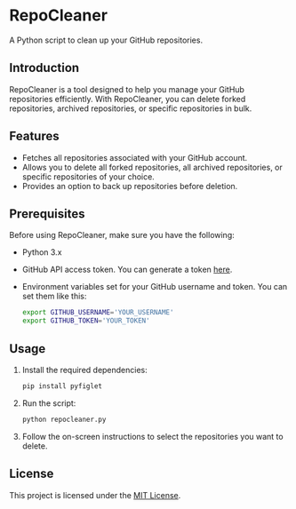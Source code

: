 # RepoCleaner

A Python script to clean up your GitHub repositories.

## Introduction

RepoCleaner is a tool designed to help you manage your GitHub repositories efficiently. With RepoCleaner, you can delete forked repositories, archived repositories, or specific repositories in bulk.

## Features

- Fetches all repositories associated with your GitHub account.
- Allows you to delete all forked repositories, all archived repositories, or specific repositories of your choice.
- Provides an option to back up repositories before deletion.

## Prerequisites

Before using RepoCleaner, make sure you have the following:

- Python 3.x
- GitHub API access token. You can generate a token [here](https://github.com/settings/tokens).
- Environment variables set for your GitHub username and token. You can set them like this:

    ```bash
    export GITHUB_USERNAME='YOUR_USERNAME'
    export GITHUB_TOKEN='YOUR_TOKEN'
    ```

## Usage

1. Install the required dependencies:

    ```bash
    pip install pyfiglet
    ```

2. Run the script:

    ```bash
    python repocleaner.py
    ```

3. Follow the on-screen instructions to select the repositories you want to delete.

## License

This project is licensed under the [MIT License](LICENSE).
